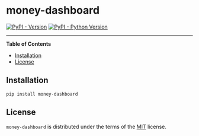 # money-dashboard

[![PyPI - Version](https://img.shields.io/pypi/v/money-dashboard.svg)](https://pypi.org/project/money-dashboard)
[![PyPI - Python Version](https://img.shields.io/pypi/pyversions/money-dashboard.svg)](https://pypi.org/project/money-dashboard)

-----

**Table of Contents**

- [Installation](#installation)
- [License](#license)

## Installation

```console
pip install money-dashboard
```

## License

`money-dashboard` is distributed under the terms of the [MIT](https://spdx.org/licenses/MIT.html) license.
